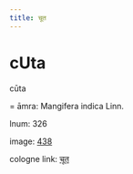 ```yaml
---
title: चूत
---
```


# cUta

cūta  <div n="P" />= āmra: Mangifera indica Linn.

lnum: 326

image: [438](https://www.sanskrit-lexicon.uni-koeln.de/scans/csl-apidev/servepdf.php?dict=snp&page=438)

cologne link: [चूत](https://sanskrit-lexicon.uni-koeln.de/scans/csl-apidev/getword.php?dict=snp&key=चूत)

